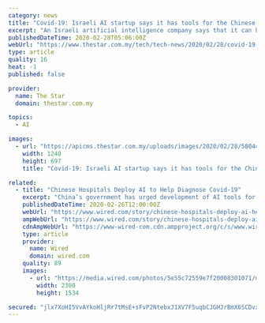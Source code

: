 ```yaml
---
category: news
title: "Covid-19: Israeli AI startup says it has tools for the Chinese, Hong Kong governments to help people in distress"
excerpt: "An Israeli artificial intelligence company says that it can help the Chinese and Hong Kong governments track SOS requests and people in close contact with patients affected by the deadly coronavirus. But there are concerns that the data collected will be used to track and monitor individuals. Cobwebs Technologies, whose platform is built to ..."
publishedDateTime: 2020-02-28T05:06:00Z
webUrl: "https://www.thestar.com.my/tech/tech-news/2020/02/28/covid-19-israeli-ai-startup-says-it-has--tools-for-the-chinese-hong-kong-governments-to-help-people-in-distress"
type: article
quality: 16
heat: -1
published: false

provider:
  name: The Star
  domain: thestar.com.my

topics:
  - AI

images:
  - url: "https://apicms.thestar.com.my/uploads/images/2020/02/28/580441.JPG"
    width: 1240
    height: 697
    title: "Covid-19: Israeli AI startup says it has tools for the Chinese, Hong Kong governments to help people in distress"

related:
  - title: "Chinese Hospitals Deploy AI to Help Diagnose Covid-19"
    excerpt: "China’s government has urged development of AI tools for healthcare as part of sweeping national investments in artificial intelligence. China’s relatively lax rules on privacy allow companies such as Infervision to gather medical data to train machine learning algorithms in tasks like reading scans more easily than US or European rivals."
    publishedDateTime: 2020-02-26T12:00:00Z
    webUrl: "https://www.wired.com/story/chinese-hospitals-deploy-ai-help-diagnose-covid-19/"
    ampWebUrl: "https://www.wired.com/story/chinese-hospitals-deploy-ai-help-diagnose-covid-19/amp"
    cdnAmpWebUrl: "https://www-wired-com.cdn.ampproject.org/c/s/www.wired.com/story/chinese-hospitals-deploy-ai-help-diagnose-covid-19/amp"
    type: article
    provider:
      name: Wired
      domain: wired.com
    quality: 89
    images:
      - url: "https://media.wired.com/photos/5e55c72559e7f20008301071/master/pass/Science_covid19_h_11.02587772.jpg"
        width: 2300
        height: 1534

secured: "jlx7XoHI5VvAYkoHljRr7tMsE+sFvP2NtebxJ1XV7F5uqbCJGHJrBmX6SCDvxLH04w6LbumT153dNbov3vtPGJ2RULbrXlWzypWQQ77TVDVzjr1TfsMuvR6RElQT7oiNa/A2jdkKaIikNKyM3tf57yrzxqEN8M6g3DcaTFAVomSBV7GWxboloNdyLxEey7VVORjZX9sbn35j/G+WxTygHHGGZbj1/LMkzl2jtl0MFwKEZHInzUPQQgmsjz/bb/+p+Nr03yBFQktQc5DMRWeJUyyiKeqj/ybOr+HQJbIsfO2RRgLb8RnYiGe18DP4zjuD;hzKrtX3Z37WJNPo29TjRkg=="
---
```


